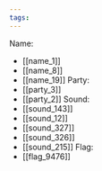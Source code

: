 ```yaml
---
tags:
---
```

Name:
- [[name_1]]
- [[name_8]]
- [[name_19]]
Party:
- [[party_3]]
- [[party_2]]
Sound:
- [[sound_143]]
- [[sound_12]]
- [[sound_327]]
- [[sound_326]]
- [[sound_215]]
Flag:
- [[flag_9476]]
